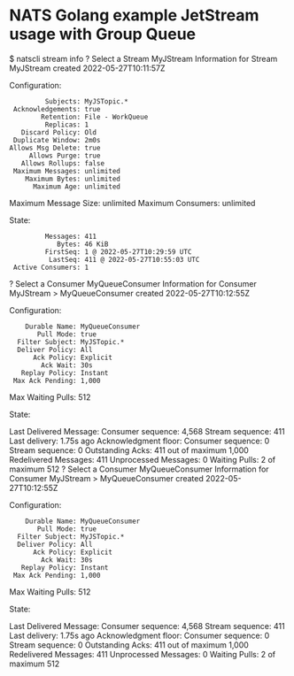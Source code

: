 # NATS Golang example JetStream usage with Group Queue

$ natscli stream info
? Select a Stream MyJStream
Information for Stream MyJStream created 2022-05-27T10:11:57Z

Configuration:

             Subjects: MyJSTopic.*
     Acknowledgements: true
            Retention: File - WorkQueue
             Replicas: 1
       Discard Policy: Old
     Duplicate Window: 2m0s
    Allows Msg Delete: true
         Allows Purge: true
       Allows Rollups: false
     Maximum Messages: unlimited
        Maximum Bytes: unlimited
          Maximum Age: unlimited
 Maximum Message Size: unlimited
    Maximum Consumers: unlimited


State:

             Messages: 411
                Bytes: 46 KiB
             FirstSeq: 1 @ 2022-05-27T10:29:59 UTC
              LastSeq: 411 @ 2022-05-27T10:55:03 UTC
     Active Consumers: 1


? Select a Consumer MyQueueConsumer
Information for Consumer MyJStream > MyQueueConsumer created 2022-05-27T10:12:55Z

Configuration:

        Durable Name: MyQueueConsumer
           Pull Mode: true
      Filter Subject: MyJSTopic.*
      Deliver Policy: All
          Ack Policy: Explicit
            Ack Wait: 30s
       Replay Policy: Instant
     Max Ack Pending: 1,000
   Max Waiting Pulls: 512

State:

   Last Delivered Message: Consumer sequence: 4,568 Stream sequence: 411 Last delivery: 1.75s ago
     Acknowledgment floor: Consumer sequence: 0 Stream sequence: 0
         Outstanding Acks: 411 out of maximum 1,000
     Redelivered Messages: 411
     Unprocessed Messages: 0
            Waiting Pulls: 2 of maximum 512
? Select a Consumer MyQueueConsumer
Information for Consumer MyJStream > MyQueueConsumer created 2022-05-27T10:12:55Z

Configuration:

        Durable Name: MyQueueConsumer
           Pull Mode: true
      Filter Subject: MyJSTopic.*
      Deliver Policy: All
          Ack Policy: Explicit
            Ack Wait: 30s
       Replay Policy: Instant
     Max Ack Pending: 1,000
   Max Waiting Pulls: 512

State:

   Last Delivered Message: Consumer sequence: 4,568 Stream sequence: 411 Last delivery: 1.75s ago
     Acknowledgment floor: Consumer sequence: 0 Stream sequence: 0
         Outstanding Acks: 411 out of maximum 1,000
     Redelivered Messages: 411
     Unprocessed Messages: 0
            Waiting Pulls: 2 of maximum 512

